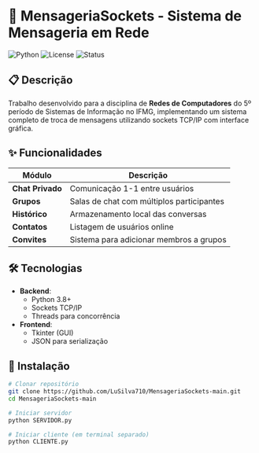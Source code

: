 # 📡 MensageriaSockets - Sistema de Mensageria em Rede

![Python](https://img.shields.io/badge/Python-3.8+-blue.svg)
![License](https://img.shields.io/badge/License-MIT-green.svg)
![Status](https://img.shields.io/badge/Status-Em%20Desenvolvimento-yellow)

## 📋 Descrição
Trabalho desenvolvido para a disciplina de **Redes de Computadores** do 5º período de Sistemas de Informação no IFMG, implementando um sistema completo de troca de mensagens utilizando sockets TCP/IP com interface gráfica.

## ✨ Funcionalidades
| Módulo | Descrição |
|--------|-----------|
| **Chat Privado** | Comunicação 1-1 entre usuários |
| **Grupos** | Salas de chat com múltiplos participantes |
| **Histórico** | Armazenamento local das conversas |
| **Contatos** | Listagem de usuários online |
| **Convites** | Sistema para adicionar membros a grupos |

## 🛠️ Tecnologias
- **Backend**:
  - Python 3.8+
  - Sockets TCP/IP
  - Threads para concorrência
- **Frontend**:
  - Tkinter (GUI)
  - JSON para serialização

## 🚀 Instalação
```bash
# Clonar repositório
git clone https://github.com/LuSilva710/MensageriaSockets-main.git
cd MensageriaSockets-main

# Iniciar servidor
python SERVIDOR.py

# Iniciar cliente (em terminal separado)
python CLIENTE.py